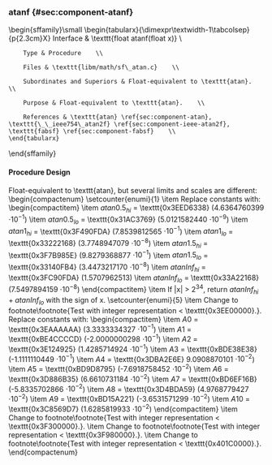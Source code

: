 ### atanf {#sec:component-atanf}

\begin{sffamily}\small
	\begin{tabularx}{\dimexpr\textwidth-1\tabcolsep}{p{2.3cm}X}
		Interface       & \texttt{float atanf(float x)} \\ 
		
		Type & Procedure    \\ 
		
		Files & \texttt{libm/math/sf\_atan.c}    \\ 
		
		Subordinates and Superiors & Float-equivalent to \texttt{atan}.    \\ 
		
		Purpose & Float-equivalent to \texttt{atan}.    \\ 
		
		References & \texttt{atan} \ref{sec:component-atan}, \texttt{\_\_ieee754\_atan2f} \ref{sec:component-ieee-atan2f}, \texttt{fabsf} \ref{sec:component-fabsf}    \\ 
	\end{tabularx}
\end{sffamily}

#### Procedure Design

Float-equivalent to \texttt{atan}, but several limits and scales are different:
\begin{compactenum}
	\setcounter{enumi}{1}
	\item Replace constants with:
	\begin{compactitem}
		\item $atan0.5_{hi}$ = \texttt{0x3EED6338} (4.6364760399 $\cdot 10^{-1}$)
		\item $atan0.5_{lo}$ = \texttt{0x31AC3769} (5.0121582440 $\cdot 10^{-9}$)
		\item $atan1_{hi}$ = \texttt{0x3F490FDA} (7.8539812565 $\cdot 10^{-1}$)
		\item $atan1_{lo}$ = \texttt{0x33222168} (3.7748947079 $\cdot 10^{-8}$)
		\item $atan1.5_{hi}$ = \texttt{0x3F7B985E} (9.8279368877 $\cdot 10^{-1}$)
		\item $atan1.5_{lo}$ = \texttt{0x33140FB4} (3.4473217170 $\cdot 10^{-8}$)
		\item $atanInf_{hi}$ = \texttt{0x3FC90FDA} (1.5707962513)
		\item $atanInf_{lo}$ = \texttt{0x33A22168} (7.5497894159 $\cdot 10^{-8}$)
	\end{compactitem}
	\item If |x| > $2^{34}$, return $atanInf_{hi} + atanInf_{lo}$ with the sign of x.
	\setcounter{enumi}{5}
	\item Change to footnote\footnote{Test with integer representation < \texttt{0x3EE00000}.}. Replace constants with:
	\begin{compactitem}
		\item $A0$ = \texttt{0x3EAAAAAA} (3.3333334327 $\cdot 10^{-1}$)
		\item $A1$ = \texttt{0xBE4CCCCD} (-2.0000000298 $\cdot 10^{-1}$)
		\item $A2$ = \texttt{0x3E124925} (1.4285714924 $\cdot 10^{-1}$)
		\item $A3$ = \texttt{0xBDE38E38} (-1.1111110449 $\cdot 10^{-1}$)
		\item $A4$ = \texttt{0x3DBA2E6E} 9.0908870101 $\cdot 10^{-2}$)
		\item $A5$ = \texttt{0xBD9D8795} (-7.6918758452 $\cdot 10^{-2}$)
		\item $A6$ = \texttt{0x3D886B35} (6.6610731184 $\cdot 10^{-2}$)
		\item $A7$ = \texttt{0xBD6EF16B} (-5.8335702866 $\cdot 10^{-2}$)
		\item $A8$ = \texttt{0x3D4BDA59} (4.9768779427 $\cdot 10^{-2}$)
		\item $A9$ = \texttt{0xBD15A221} (-3.6531571299 $\cdot 10^{-2}$)
		\item $A10$ = \texttt{0x3C8569D7} (1.6285819933 $\cdot 10^{-2}$)
	\end{compactitem}
	\item Change to footnote\footnote{Test with integer representation < \texttt{0x3F300000}.}.
	\item Change to footnote\footnote{Test with integer representation < \texttt{0x3F980000}.}.
	\item Change to footnote\footnote{Test with integer representation < \texttt{0x401C0000}.}.
\end{compactenum}